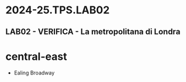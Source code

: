 # 2024-25.TPS.LAB02
## LAB02 - VERIFICA - La metropolitana di Londra
# central-east
- Ealing Broadway